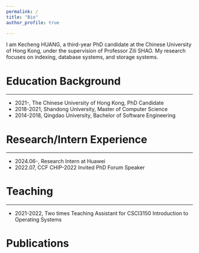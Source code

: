```yaml
---
permalink: /
title: "Bio"
author_profile: true

---
```


I am Kecheng HUANG, a third-year PhD candidate at the Chinese University of Hong Kong, under the supervision of Professor Zili SHAO. My research focuses on indexing, database systems, and storage systems.

# Education Background

---

- 2021-,          The Chinese University of Hong Kong,        PhD Candidate
- 2018-2021,      Shandong University,                        Master of Computer Science
- 2014-2018,      Qingdao University,                         Bachelor of Software Engineering   


# Research/Intern Experience

---

- 2024.06-,        Research Intern at Huawei
- 2022.07,         CCF CHIP-2022  Invited PhD Forum Speaker

# Teaching

---

- 2021-2022,       Two times Teaching Assistant for CSCI3150 Introduction to Operating Systems

# Publications


